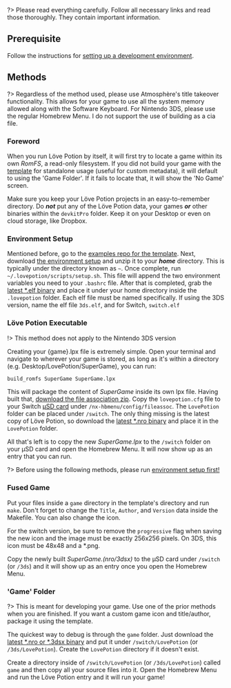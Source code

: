 ?> Please read everything carefully. Follow all necessary links and read those thoroughly. They contain important information.

## Prerequisite

Follow the instructions for [setting up a development environment](building?id=getting-started).

## Methods

?> Regardless of the method used, please use Atmosphère's title takeover functionality. This allows for your game to use all the system memory allowed along with the Software Keyboard. For Nintendo 3DS, please use the regular Homebrew Menu. I do not support the use of building as a cia file.

### Foreword

When you run Löve Potion by itself, it will first try to locate a game within its own *RomFS*, a read-only filesystem. If you did not build your game with the [template](https://github.com/TurtleP/LovePotion-examples/tree/master/templates/) for standalone usage (useful for custom metadata), it will default to using the 'Game Folder'. If it fails to locate that, it will show the 'No Game' screen.

Make sure you keep your Löve Potion projects in an easy-to-remember directory. Do ***not*** put any of the Löve Potion data, your games ***or*** other binaries within the `devkitPro` folder. Keep it on your Desktop or even on cloud storage, like Dropbox.

### Environment Setup

Mentioned before, go to the [examples repo for the template](https://github.com/TurtleP/LovePotion-examples/tree/master/templates). Next, download [the environment setup](/files/.lovepotion.zip ':ignore') and unzip it to your **_home_** directory. This is typically under the directory known as `~`. Once complete, run `~/.lovepotion/scripts/setup.sh`. This file will append the two environment variables you need to your `.bashrc` file. After that is completed, grab the [latest *.elf binary](https://github.com/TurtleP/LovePotion/releases) and place it under your home directory inside the `.lovepotion` folder. Each elf file must be named specifically.
If using the 3DS version, name the elf file `3ds.elf`, and for Switch, `switch.elf`

### Löve Potion Executable

!> This method does not apply to the Nintendo 3DS version

Creating your {game}.lpx file is extremely simple. Open your terminal and navigate to wherever your game is stored, as long as it's within a directory (e.g. Desktop/LovePotion/SuperGame), you can run:

```bash
build_romfs SuperGame SuperGame.lpx
```

This will package the content of *SuperGame* inside its own lpx file. Having built that, [download the file association zip](/files/config.zip ':ignore'). Copy the `lovepotion.cfg` file to your Switch [µSD card](https://simple.wikipedia.org/wiki/MicroSD) under `/nx-hbmenu/config/fileassoc`. The `LovePotion` folder can be placed under `/switch`. The only thing missing is the latest copy of Löve Potion, so download the [latest *.nro binary](https://github.com/TurtleP/LovePotion/releases) and place it in the `LovePotion` folder.

All that's left is to copy the new *SuperGame.lpx* to the `/switch` folder on your µSD card and open the Homebrew Menu. It will now show up as an entry that you can run.

?> Before using the following methods, please run [environment setup first!](packaging?id=environment-setup)

### Fused Game

Put your files inside a `game` directory in the template's directory and run `make`. Don't forget to change the `Title`, `Author`, and `Version` data inside the Makefile. You can also change the icon. 

For the switch version, be sure to remove the `progressive` flag when saving the new icon and the image must be exactly 256x256 pixels. On 3DS, this icon must be 48x48 and a *.png.

Copy the newly built *SuperGame.(nro/3dsx)* to the µSD card under `/switch` (or `/3ds`) and it will show up as an entry once you open the Homebrew Menu.

### 'Game' Folder

?> This is meant for developing your game. Use one of the prior methods when you are finished. If you want a custom game icon and title/author, package it using the template.

The quickest way to debug is through the `game` folder. Just download the [latest *.nro or *.3dsx binary](https://github.com/TurtleP/LovePotion/releases) and put it under `/switch/LovePotion` (or `/3ds/LovePotion`).
Create the `LovePotion` directory if it doesn't exist.

Create a directory inside of `/switch/LovePotion` (or `/3ds/LovePotion`) called `game` and then copy all your source files into it. Open the Homebrew Menu and run the Löve Potion entry and it will run your game!
